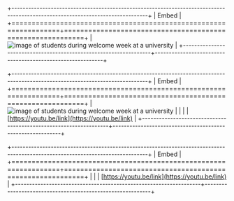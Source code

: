 +------------------------------------------------------------------------------------------------------------------------------+
| Embed                                                                                                                        |
+==================================================================+===========================================================+
| ![image of students during welcome week at a university][image1]                                                             |
+------------------------------------------------------------------+-----------------------------------------------------------+

+------------------------------------------------------------------------------------------------------------------------------+
| Embed                                                                                                                        |
+==================================================================+===========================================================+
| ![image of students during welcome week at a university][image1]                                                             |
|                                                                                                                              |
| [https://youtu.be/link](https://youtu.be/link)                                                                               | 
+------------------------------------------------------------------+-----------------------------------------------------------+

+------------------------------------------------------------------------------------------------------------------------------+
| Embed                                                                                                                        |
+==================================================================+===========================================================+
| <!-- field: embed_url -->                                                                                                     |
| [https://youtu.be/link](https://youtu.be/link)                                                                               | 
+------------------------------------------------------------------+-----------------------------------------------------------+

[image1]: https://cdn.prod.website-files.com/685659f2651d1abee4832887/68565a6c53e53dcd1effd2b6_7101dd4d-174a-4d00-82a1-383912b95bdb.avif